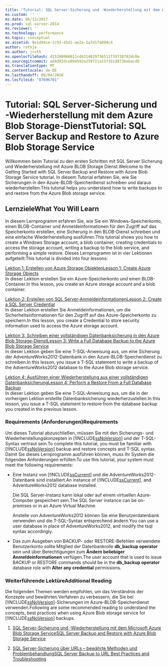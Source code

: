 ```yaml
---
title: 'Tutorial: SQL Server-Sicherung und -Wiederherstellung mit dem Azure-BLOB-Speicherdienst | Microsoft-Dokumentation'
ms.custom: ''
ms.date: 06/13/2017
ms.prod: sql-server-2014
ms.reviewer: ''
ms.technology: performance
ms.topic: conceptual
ms.assetid: 9e1d94ce-2c93-45d1-ae2a-2a7d1fa094c4
author: rothja
ms.author: jroth
ms.openlocfilehash: d15200968011cdb314829736512f39730782dc0e
ms.sourcegitcommit: ad4d92dce894592a259721a1571b1d8736abacdb
ms.translationtype: MT
ms.contentlocale: de-DE
ms.lasthandoff: 08/04/2020
ms.locfileid: "87696701"
---
```

# <a name="tutorial-sql-server-backup-and-restore-to-azure-blob-storage-service"></a><span data-ttu-id="5ca5e-102">Tutorial: SQL Server-Sicherung und -Wiederherstellung mit dem Azure Blob Storage-Dienst</span><span class="sxs-lookup"><span data-stu-id="5ca5e-102">Tutorial: SQL Server Backup and Restore to Azure Blob Storage Service</span></span>
  <span data-ttu-id="5ca5e-103">Willkommen beim Tutorial zu den ersten Schritten mit SQL Server Sicherung und Wiederherstellung mit Azure BLOB Storage Dienst.</span><span class="sxs-lookup"><span data-stu-id="5ca5e-103">Welcome to the Getting Started with SQL Server Backup and Restore with Azure Blob Storage Service tutorial.</span></span> <span data-ttu-id="5ca5e-104">In diesem Tutorial erfahren Sie, wie Sie Sicherungen in den Azure-BLOB-Speicherdienst schreiben und daraus wiederherstellen.</span><span class="sxs-lookup"><span data-stu-id="5ca5e-104">This tutorial helps you understand how to write backups to and restore from the Azure Blob storage service.</span></span>  
  
## <a name="what-you-will-learn"></a><span data-ttu-id="5ca5e-105">Lernziele</span><span class="sxs-lookup"><span data-stu-id="5ca5e-105">What You Will Learn</span></span>  
 <span data-ttu-id="5ca5e-106">In diesem Lernprogramm erfahren Sie, wie Sie ein Windows-Speicherkonto, einen BLOB-Container und Anmeldeinformationen für den Zugriff auf das Speicherkonto erstellen, eine Sicherung in den BLOB-Dienst schreiben und eine einfache Wiederherstellung ausführen.</span><span class="sxs-lookup"><span data-stu-id="5ca5e-106">This tutorial shows you how to create a Windows Storage account, a blob container, creating credentials to access the storage account, writing a backup to the blob service, and performing a simple restore.</span></span> <span data-ttu-id="5ca5e-107">Dieses Lernprogramm ist in vier Lektionen aufgeteilt:</span><span class="sxs-lookup"><span data-stu-id="5ca5e-107">This tutorial is divided into four lessons:</span></span>  
  
 [<span data-ttu-id="5ca5e-108">Lektion 1: Erstellen von Azure Storage Objekten</span><span class="sxs-lookup"><span data-stu-id="5ca5e-108">Lesson 1: Create Azure Storage Objects</span></span>](../tutorials/lesson-1-create-windows-azure-storage-objects.md)  
 <span data-ttu-id="5ca5e-109">In dieser Lektion erstellen Sie ein Azure-Speicherkonto und einen BLOB-Container.</span><span class="sxs-lookup"><span data-stu-id="5ca5e-109">In this lesson, you create an Azure storage account and a blob container.</span></span>  
  
 [<span data-ttu-id="5ca5e-110">Lektion 2: Erstellen von SQL Server-Anmeldeinformationen</span><span class="sxs-lookup"><span data-stu-id="5ca5e-110">Lesson 2: Create a SQL Server Credential</span></span>](../tutorials/lesson-2-create-a-sql-server-credential.md)  
 <span data-ttu-id="5ca5e-111">In dieser Lektion erstellen Sie Anmeldeinformationen, um die Sicherheitsinformationen für den Zugriff auf das Azure-Speicherkonto zu speichern.</span><span class="sxs-lookup"><span data-stu-id="5ca5e-111">In this lesson, you create a Credential to store security information used to access the Azure storage account.</span></span>  
  
 [<span data-ttu-id="5ca5e-112">Lektion 3: Schreiben einer vollständigen Datenbanksicherung in den Azure Blob Storage-Dienst</span><span class="sxs-lookup"><span data-stu-id="5ca5e-112">Lesson 3: Write a Full Database Backup to the Azure Blob Storage Service</span></span>](../tutorials/lesson-3-write-a-full-database-backup-to-the-windows-azure-blob-storage-service.md)  
 <span data-ttu-id="5ca5e-113">In dieser Lektion geben Sie eine T-SQL-Anweisung aus, um eine Sicherung der AdventureWorks2012-Datenbank in den Azure-BLOB-Speicherdienst zu schreiben.</span><span class="sxs-lookup"><span data-stu-id="5ca5e-113">In this lesson, you issue a T-SQL statement to write a backup of the AdventureWorks2012 database to the Azure Blob storage service.</span></span>  
  
 [<span data-ttu-id="5ca5e-114">Lektion 4: Ausführen einer Wiederherstellung aus einer vollständigen Datenbanksicherung</span><span class="sxs-lookup"><span data-stu-id="5ca5e-114">Lesson 4: Perform a Restore From a Full Database Backup</span></span>](../tutorials/lesson-4-perform-a-restore-from-a-full-database-backup.md)  
 <span data-ttu-id="5ca5e-115">In dieser Lektion geben Sie eine T-SQL-Anweisung aus, um die in der vorherigen Lektion erstellte Datenbanksicherung wiederherzustellen.</span><span class="sxs-lookup"><span data-stu-id="5ca5e-115">In this lesson, you issue a T-SQL statement to restore from the database backup you created in the previous lesson.</span></span>  
  
### <a name="requirements"></a><span data-ttu-id="5ca5e-116">Requirements (Anforderungen)</span><span class="sxs-lookup"><span data-stu-id="5ca5e-116">Requirements</span></span>  
 <span data-ttu-id="5ca5e-117">Um dieses Tutorial abzuschließen, müssen Sie mit den Sicherungs- und Wiederherstellungskonzepten in [!INCLUDE[ssNoVersion](../includes/ssnoversion-md.md)] und der T-SQL-Syntax vertraut sein.</span><span class="sxs-lookup"><span data-stu-id="5ca5e-117">To complete this tutorial, you must be familiar with [!INCLUDE[ssNoVersion](../includes/ssnoversion-md.md)] backup and restore concepts and T-SQL syntax.</span></span> <span data-ttu-id="5ca5e-118">Damit Sie dieses Lernprogramm ausführen können, muss Ihr System die folgenden Anforderungen erfüllen:</span><span class="sxs-lookup"><span data-stu-id="5ca5e-118">To use this tutorial, your system must meet the following requirements:</span></span>  
  
-   <span data-ttu-id="5ca5e-119">Eine Instanz von [!INCLUDE[ssCurrent](../includes/sscurrent-md.md)] und die AdventureWorks2012-Datenbank sind installiert.</span><span class="sxs-lookup"><span data-stu-id="5ca5e-119">An instance of [!INCLUDE[ssCurrent](../includes/sscurrent-md.md)], and AdventureWorks2012 database installed.</span></span>  
  
     <span data-ttu-id="5ca5e-120">Die SQL Server-Instanz kann lokal oder auf einem virtuellen Azure-Computer gespeichert sein.</span><span class="sxs-lookup"><span data-stu-id="5ca5e-120">The SQL Server instance can be on-premises or in an Azure Virtual Machine.</span></span>  
  
     <span data-ttu-id="5ca5e-121">Anstelle von AdventureWorks2012 können Sie eine Benutzerdatenbank verwenden und die T-SQL-Syntax entsprechend ändern.</span><span class="sxs-lookup"><span data-stu-id="5ca5e-121">You can use a user database in place of AdventureWorks2012, and modify the tsql syntax accordingly.</span></span>  
  
-   <span data-ttu-id="5ca5e-122">Das zum Ausgeben von BACKUP- oder RESTORE-Befehlen verwendete Benutzerkonto sollte Mitglied der Datenbankrolle **db_backup operator** sein und über Berechtigungen zum **Ändern beliebiger Anmeldeinformationen** verfügen.</span><span class="sxs-lookup"><span data-stu-id="5ca5e-122">The user account that is used to issue BACKUP or RESTORE commands should be in the **db_backup operator** database role with **Alter any credential** permissions.</span></span>  
  
### <a name="additional-reading"></a><span data-ttu-id="5ca5e-123">Weiterführende Lektüre</span><span class="sxs-lookup"><span data-stu-id="5ca5e-123">Additional Reading</span></span>  
 <span data-ttu-id="5ca5e-124">Die folgenden Themen werden empfohlen, um das Verständnis der Konzepte und bewährten Verfahren zu verbessern, die Sie bei [!INCLUDE[ssNoVersion](../includes/ssnoversion-md.md)]-Sicherungen im Azure-BLOB-Speicherdienst verwenden.</span><span class="sxs-lookup"><span data-stu-id="5ca5e-124">Following are some recommended reading to understand the concepts, best practices when using Azure Blob storage service for [!INCLUDE[ssNoVersion](../includes/ssnoversion-md.md)] backups.</span></span>  
  
1.  [<span data-ttu-id="5ca5e-125">SQL Server-Sicherung und -Wiederherstellung mit dem Microsoft Azure Blob Storage Service</span><span class="sxs-lookup"><span data-stu-id="5ca5e-125">SQL Server Backup and Restore with Azure Blob Storage Service</span></span>](backup-restore/sql-server-backup-and-restore-with-microsoft-azure-blob-storage-service.md)  
  
2.  [<span data-ttu-id="5ca5e-126">SQL Server-Sicherung über URLs – bewährte Methoden und Problembehandlung</span><span class="sxs-lookup"><span data-stu-id="5ca5e-126">SQL Server Backup to URL Best Practices and Troubleshooting</span></span>](backup-restore/sql-server-backup-to-url-best-practices-and-troubleshooting.md)  
  
  
